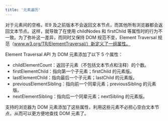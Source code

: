 ```yaml
---
title: '元素遍历'
---
```


对于元素间的空格，IE9 及之前版本不会返回文本节点，而其他所有浏览器都会返回文本节点。这样，就导致了在使用 childNodes 和 firstChild 等属性时的行为不一致。为了弥补这一差异，而同时又保持 DOM 规范不变，Element Traversal 规范（www.w3.org/TR/ElementTraversal/）新定义了一组属性。

Element Traversal API 为 DOM 元素添加了以下 5 个属性：

- childElementCount：返回子元素（不包括文本节点和注释）的个数。
- firstElementChild：指向第一个子元素；firstChild 的元素版。
- lastElementChild：指向最后一个子元素；lastChild 的元素版。
- previousElementSibling：指向前一个同辈元素；previousSibling 的元素版。
- nextElementSibling：指向后一个同辈元素；nextSibling 的元素版。

支持的浏览器为 DOM 元素添加了这些属性，利用这些元素不必担心空白文本节点，从而可以更方便地查找 DOM 元素了。